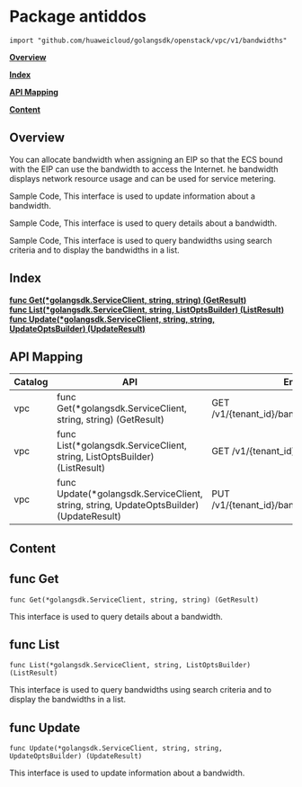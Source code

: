 # Package antiddos
    import "github.com/huaweicloud/golangsdk/openstack/vpc/v1/bandwidths"
**[Overview](#overview)**  

**[Index](#index)**  

**[API Mapping](#api-mapping)**  

**[Content](#content)**  

## Overview
You can allocate bandwidth when assigning an EIP so that the ECS bound with the EIP can use the bandwidth to access the Internet. he bandwidth displays network resource usage and can be used for service metering.

Sample Code, This interface is used to update information about a bandwidth.

    
Sample Code, This interface is used to query details about a bandwidth.

    
Sample Code, This interface is used to query bandwidths using search criteria and to display the bandwidths in a list.

    
## Index
**[func Get(*golangsdk.ServiceClient, string, string) (GetResult)](#func-get)**  
**[func List(*golangsdk.ServiceClient, string, ListOptsBuilder) (ListResult)](#func-list)**  
**[func Update(*golangsdk.ServiceClient, string, string, UpdateOptsBuilder) (UpdateResult)](#func-update)**  
## API Mapping
|Catalog|API|EndPoint|
|----|---|--------|
|vpc|func Get(*golangsdk.ServiceClient, string, string) (GetResult)|GET /v1/{tenant_id}/bandwidths/{bandwidth_id}|
|vpc|func List(*golangsdk.ServiceClient, string, ListOptsBuilder) (ListResult)|GET /v1/{tenant_id}/bandwidths|
|vpc|func Update(*golangsdk.ServiceClient, string, string, UpdateOptsBuilder) (UpdateResult)|PUT /v1/{tenant_id}/bandwidths/{bandwidth_id}|
## Content
## func Get
    func Get(*golangsdk.ServiceClient, string, string) (GetResult)  
This interface is used to query details about a bandwidth.
## func List
    func List(*golangsdk.ServiceClient, string, ListOptsBuilder) (ListResult)  
This interface is used to query bandwidths using search criteria and to display the bandwidths in a list.
## func Update
    func Update(*golangsdk.ServiceClient, string, string, UpdateOptsBuilder) (UpdateResult)  
This interface is used to update information about a bandwidth.

